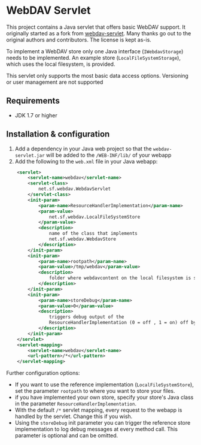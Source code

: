 # WebDAV Servlet

This project contains a Java servlet that offers basic WebDAV support. 
It originally started as a fork from [webdav-servlet](https://github.com/ceefour/webdav-servlet).
Many thanks go out to the original authors and contributors. The license is kept as-is.

To implement a WebDAV store only one Java interface (`IWebdavStorage`) needs to be implemented.
An example store (`LocalFileSystemStorage`), which uses the local filesystem, is provided.
  
This servlet only supports the most basic data access options. 
Versioning or user management are not supported
  
## Requirements

- JDK 1.7 or higher

## Installation & configuration

1. Add a dependency in your Java web project so that the `webdav-servlet.jar` will be added to the `/WEB-INF/lib/` of your webapp 
2. Add the following to the `web.xml` file in your Java webapp:
```xml  
  	<servlet>
		<servlet-name>webdav</servlet-name>
		<servlet-class>
			net.sf.webdav.WebdavServlet
		</servlet-class>
		<init-param>
			<param-name>ResourceHandlerImplementation</param-name>
			<param-value>
				net.sf.webdav.LocalFileSystemStore
			</param-value>
			<description>
				name of the class that implements
				net.sf.webdav.WebdavStore
			</description>
		</init-param>
		<init-param>
			<param-name>rootpath</param-name>
			<param-value>/tmp/webdav</param-value>
			<description>
				folder where webdavcontent on the local filesystem is stored
			</description>
		</init-param>
		<init-param>
			<param-name>storeDebug</param-name>
			<param-value>0</param-value>
			<description>
				triggers debug output of the
				ResourceHandlerImplementation (0 = off , 1 = on) off by default
			</description>
		</init-param>
	</servlet>
	<servlet-mapping>
		<servlet-name>webdav</servlet-name>
		<url-pattern>/*</url-pattern>
	</servlet-mapping>
```
             
Further configuration options:
- If you want to use the reference implementation (`LocalFileSystemStore`), set the parameter `rootpath` to where you want to store your files.
- if you have implemented your own store, specify your store's Java class in the parameter `ResourceHandlerImplementation`.
- With the default `/*` servlet mapping, every request to the webapp is handled by the servlet. Change this if you wish.
- Using the `storeDebug` init parameter you can trigger the reference store implementation to log debug messages at every method call. This parameter is optional and can be omitted.


